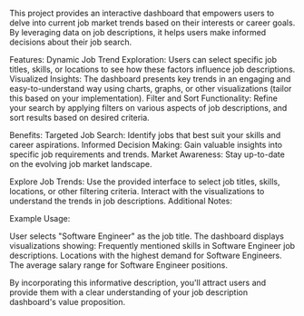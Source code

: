 This project provides an interactive dashboard that empowers users to delve into current job market trends based on their interests or career goals. By leveraging data on job descriptions, it helps users make informed decisions about their job search.

Features:
Dynamic Job Trend Exploration: Users can select specific job titles, skills, or locations to see how these factors influence job descriptions.
Visualized Insights: The dashboard presents key trends in an engaging and easy-to-understand way using charts, graphs, or other visualizations (tailor this based on your implementation).
Filter and Sort Functionality: Refine your search by applying filters on various aspects of job descriptions, and sort results based on desired criteria.

Benefits:
Targeted Job Search: Identify jobs that best suit your skills and career aspirations.
Informed Decision Making: Gain valuable insights into specific job requirements and trends.
Market Awareness: Stay up-to-date on the evolving job market landscape.

Explore Job Trends:
Use the provided interface to select job titles, skills, locations, or other filtering criteria.
Interact with the visualizations to understand the trends in job descriptions.
Additional Notes:

Example Usage:

User selects "Software Engineer" as the job title.
The dashboard displays visualizations showing:
Frequently mentioned skills in Software Engineer job descriptions.
Locations with the highest demand for Software Engineers.
The average salary range for Software Engineer positions.

By incorporating this informative description, you'll attract users and provide them with a clear understanding of your job description dashboard's value proposition.
